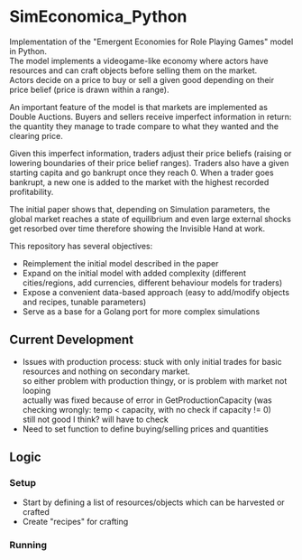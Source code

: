 # SimEconomica_Python   

Implementation of the "Emergent Economies for Role Playing Games" model in Python.  
The model implements a videogame-like economy where actors have resources and can craft objects before selling them on the market.  
Actors decide on a price to buy or sell a given good depending on their price belief (price is drawn within a range).  

An important feature of the model is that markets are implemented as Double Auctions. Buyers and sellers receive imperfect information in return: the quantity they manage to trade compare to what they wanted and the clearing price.  

Given this imperfect information, traders adjust their price beliefs (raising or lowering boundaries of their price belief ranges). Traders also have a given starting capita and go bankrupt once they reach 0. When a trader goes bankrupt, a new one is added to the market with the highest recorded profitability.  

The initial paper shows that, depending on Simulation parameters, the global market reaches a state of equilibrium and even large external shocks get resorbed over time therefore showing the Invisible Hand at work.  

This repository has several objectives:  
- Reimplement the initial model described in the paper   
- Expand on the initial model with added complexity (different cities/regions, add currencies, different behaviour models for traders)  
- Expose a convenient data-based approach (easy to add/modify objects and recipes, tunable parameters)  
- Serve as a base for a Golang port for more complex simulations  


## Current Development  
- Issues with production process: stuck with only initial trades for basic resources and nothing on secondary market.   
so either problem with production thingy, or is problem with market not looping    
actually was fixed because of error in GetProductionCapacity (was checking wrongly: temp < capacity, with no check if capacity != 0)  
still not good I think? will have to check   
- Need to set function to define buying/selling prices and quantities  

## Logic  

### Setup 
- Start by defining a list of resources/objects which can be harvested or crafted  
- Create "recipes" for crafting  


### Running  
